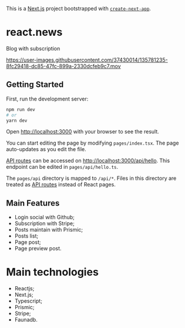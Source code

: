 This is a [Next.js](https://nextjs.org/) project bootstrapped with [`create-next-app`](https://github.com/vercel/next.js/tree/canary/packages/create-next-app).
# react.news
Blog with subscription


https://user-images.githubusercontent.com/37430014/135781235-8fc29418-dc85-47fc-899a-2330dcfeb9c7.mov


## Getting Started

First, run the development server:

```bash
npm run dev
# or
yarn dev
```

Open [http://localhost:3000](http://localhost:3000) with your browser to see the result.

You can start editing the page by modifying `pages/index.tsx`. The page auto-updates as you edit the file.

[API routes](https://nextjs.org/docs/api-routes/introduction) can be accessed on [http://localhost:3000/api/hello](http://localhost:3000/api/hello). This endpoint can be edited in `pages/api/hello.ts`.

The `pages/api` directory is mapped to `/api/*`. Files in this directory are treated as [API routes](https://nextjs.org/docs/api-routes/introduction) instead of React pages.

## Main Features

- Login social with Github;
- Subscription with Stripe;
- Posts maintain with Prismic;
- Posts list;
- Page post;
- Page preview post.

# Main technologies
- Reactjs;
- Next.js;
- Typescript;
- Prismic;
- Stripe;
- Faunadb.
